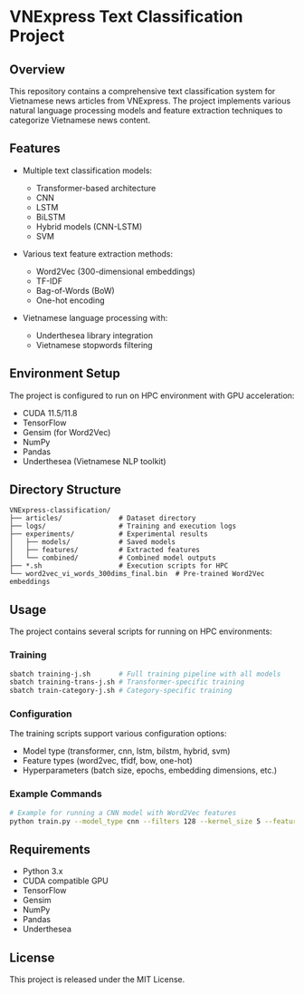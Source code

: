 # VNExpress Text Classification Project

## Overview
This repository contains a comprehensive text classification system for Vietnamese news articles from VNExpress. The project implements various natural language processing models and feature extraction techniques to categorize Vietnamese news content.

## Features
- Multiple text classification models:
  - Transformer-based architecture
  - CNN
  - LSTM
  - BiLSTM
  - Hybrid models (CNN-LSTM)
  - SVM

- Various text feature extraction methods:
  - Word2Vec (300-dimensional embeddings)
  - TF-IDF
  - Bag-of-Words (BoW)
  - One-hot encoding

- Vietnamese language processing with:
  - Underthesea library integration
  - Vietnamese stopwords filtering

## Environment Setup
The project is configured to run on HPC environment with GPU acceleration:
- CUDA 11.5/11.8
- TensorFlow
- Gensim (for Word2Vec)
- NumPy
- Pandas
- Underthesea (Vietnamese NLP toolkit)

## Directory Structure
```
VNExpress-classification/
├── articles/              # Dataset directory
├── logs/                  # Training and execution logs
├── experiments/           # Experimental results
│   ├── models/            # Saved models
│   ├── features/          # Extracted features
│   └── combined/          # Combined model outputs
├── *.sh                   # Execution scripts for HPC
└── word2vec_vi_words_300dims_final.bin  # Pre-trained Word2Vec embeddings
```

## Usage
The project contains several scripts for running on HPC environments:

### Training
```bash
sbatch training-j.sh       # Full training pipeline with all models
sbatch training-trans-j.sh # Transformer-specific training
sbatch train-category-j.sh # Category-specific training
```

### Configuration
The training scripts support various configuration options:
- Model type (transformer, cnn, lstm, bilstm, hybrid, svm)
- Feature types (word2vec, tfidf, bow, one-hot)
- Hyperparameters (batch size, epochs, embedding dimensions, etc.)

### Example Commands
```bash
# Example for running a CNN model with Word2Vec features
python train.py --model_type cnn --filters 128 --kernel_size 5 --feature_type word2vec --embed_dim 300 --batch_size 32 --epochs 50
```

## Requirements
- Python 3.x
- CUDA compatible GPU
- TensorFlow
- Gensim
- NumPy
- Pandas
- Underthesea

## License
This project is released under the MIT License.